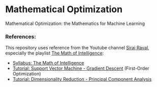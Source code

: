 # Mathematical Optimization
Mathematical Optimization: the Mathematics for Machine Learning

### References:
This repository uses reference from the Youtube channel <a href="https://www.youtube.com/channel/UCWN3xxRkmTPmbKwht9FuE5A">Siraj Raval</a>, especially the playlist <a href="https://www.youtube.com/playlist?list=PL2-dafEMk2A7mu0bSksCGMJEmeddU_H4D">The Math of Intelligence</a>:
* <a href="https://github.com/llSourcell/The_Math_of_Intelligence">Syllabus: The Math of Intelligence</a>
* <a href="https://github.com/llSourcell/Classifying_Data_Using_a_Support_Vector_Machine">Tutorial: Support Vector Machine - Gradient Descent</a> (First-Order Optimization)
* <a href="https://github.com/llSourcell/Dimensionality_Reduction/blob/master/principal_component_analysis.ipynb">Tutorial: Dimensionality Reduction - Principal Component Analysis</a>
